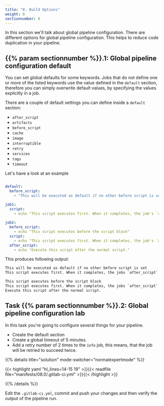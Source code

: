 ```yaml
---
title: "8. Build Options"
weight: 8
sectionnumber: 8
---
```



In this section we'll talk about global pipeline configuration.
There are different options for global pipeline configuration. This helps to reduce code duplication in your pipeline.


## {{% param sectionnumber %}}.1: Global pipeline configuration default

You can set global defaults for some keywords. Jobs that do not define one or more of the listed keywords use the value defined in the `default` section, therefore you can simply overwrite default values, by specifying the values explicitly in a job.

There are a couple of default settings you can define inside a `default` section:

* `after_script`
* `artifacts`
* `before_script`
* `cache`
* `image`
* `interruptible`
* `retry`
* `services`
* `tags`
* `timeout`

Let's have a look at an example

```yaml

default:
  before_script:
    - "This will be executed as default if no other before script is set"

job1:
  script:
    - echo "This script executes first. When it completes, the job's `after_script` executes."
  
job2:
  before_script:
    - echo "This script executes before the script block"
  script:
    - echo "This script executes first. When it completes, the job's `after_script` executes."
  after_script:
    - echo "Execute this script after the normal script."
```

This produces following output:

```bash
This will be executed as default if no other before script is set
This script executes first. When it completes, the jobs `after_script` executes.

This script executes before the script block
This script executes first. When it completes, the jobs `after_script` executes.
Execute this script after the normal script.
```


## Task {{% param sectionnumber %}}.2: Global pipeline configuration lab

In this task you're going to configure several things for your pipeline.

* Create the default section
* Create a global timeout of 5 minutes.
* Add a retry number of 2 times to the `info` job, this means, that the job will be retried to succeed twice.


{{% details title="solution" mode-switcher="normalexpertmode" %}}

{{< highlight yaml "hl_lines=14-15 19" >}}{{< readfile file="manifests/08.0/.gitlab-ci.yml" >}}{{< /highlight >}}

{{% /details %}}


Edit the `.gitlab-ci.yml`, commit and push your changes and then verify the output of the pipeline run.
